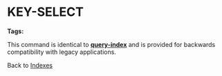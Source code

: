 # KEY-SELECT

<PageHeader />

**Tags:**
<badge text='query-index' vertical='middle' />

This command is identical to [**query-index**](./../query-index) and is provided for backwards compatibility with legacy applications.

Back to [Indexes](./../README.md)

  
<PageFooter />
